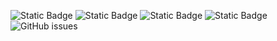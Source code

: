 ![Static Badge](https://img.shields.io/badge/blacklists-60-000000) ![Static Badge](https://img.shields.io/badge/blacklisted-2771713-cc0000) ![Static Badge](https://img.shields.io/badge/whitelisted-2242-00CC00) ![Static Badge](https://img.shields.io/badge/streaming_blacklist-28106-000000) ![GitHub issues](https://img.shields.io/github/issues/fabriziosalmi/blacklists)
